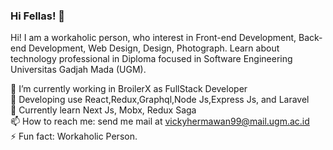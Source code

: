### Hi Fellas! 👋
Hi! I am a workaholic person, who interest in Front-end Development, Back-end Development, Web Design, Design, Photograph. Learn about technology professional in Diploma focused in Software Engineering Universitas Gadjah Mada (UGM). 

🔭 I’m currently working in BroilerX as FullStack Developer <br/>
🌱 Developing use React,Redux,Graphql,Node Js,Express Js, and Laravel<br/>
💬 Currently learn Next Js, Mobx, Redux Saga<br/>
📫 How to reach me: send me mail at vickyhermawan99@mail.ugm.ac.id<br/>
⚡ Fun fact: Workaholic Person.<br/>
<!--
**vickyhermawan/vickyhermawan** is a ✨ _special_ ✨ repository because its `README.md` (this file) appears on your GitHub profile.
